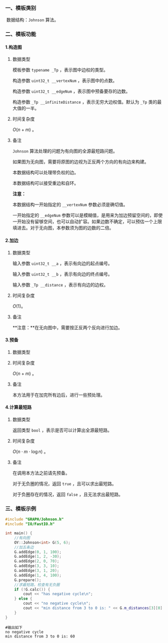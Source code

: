 ### 一、模板类别

​	数据结构：`Johnson` 算法。

### 二、模板功能

#### 1.构造图

1. 数据类型

   模板参数 `typename _Tp` ，表示图中边权的类型。

   构造参数 `uint32_t __vertexNum`​ ，表示图中的点数。

   构造参数 `uint32_t __edgeNum` ，表示图中预备要存的边数。

   构造参数 `_Tp __infiniteDistance` ，表示无穷大边权值。默认为 `_Tp` 类的最大值的一半。
   
2. 时间复杂度

   $O(n+m)$ 。

3. 备注

   `Johnson` 算法处理的问题为有向图的全源最短路问题。

   如果图为无向图，需要将原图的边视为正反两个方向的有向边来构建。
   
   本数据结构可以处理带负权的边。

   本数据结构可以接受重边和自环。
   
   **注意：**
   
   本数据结构一开始指定的 `__vertexNum` 参数必须是确切值。
   
   一开始指定的 `__edgeNum` 参数可以是模糊值，是用来为加边预留空间的，即使一开始没有留够空间，也可以自动扩容。如果边数不确定，可以预估一个上限填进去。对于无向图，本参数须为图的边数的二倍。

#### 2.加边

1. 数据类型

   输入参数 `uint32_t __a`​ ，表示有向边的起点编号。

   输入参数 `uint32_t __b` ，表示有向边的终点编号。

   输入参数 `_Tp __distance` ，表示有向边的边权。

2. 时间复杂度

   $O(1)$。

3. 备注

   **注意：**在无向图中，需要按正反两个反向进行加边。

#### 3.预备

1. 数据类型

2. 时间复杂度

   $O(n+m)$ 。

3. 备注

   本方法用于在加完所有边后，进行一些预处理。

#### 4.计算最短路

1. 数据类型

   返回类型 `bool` ，表示是否可以计算出全源最短路。

2. 时间复杂度

   $O(n\cdot m\cdot \log n)$ 。

3. 备注

   在调用本方法之前请先预备。
   
   对于无负圈的情况，返回 `true` ，且可以求出最短路。
   
   对于负圈存在的情况，返回 `false` ，且无法求出最短路。

### 三、模板示例

```c++
#include "GRAPH/Johnson.h"
#include "IO/FastIO.h"

int main() {
    //有向图
    OY::Johnson<int> G(5, 6);
    //加五条边
    G.addEdge(0, 1, 100);
    G.addEdge(1, 2, -30);
    G.addEdge(2, 0, 70);
    G.addEdge(3, 3, 10);
    G.addEdge(3, 1, 20);
    G.addEdge(1, 4, 100);
    G.prepare();
    //求最短路，检查有无负圈
    if (!G.calc()) {
        cout << "has negative cycle\n";
    } else {
        cout << "no negative cycle\n";
        cout << "min distance from 3 to 0 is: " << G.m_distances[3][0] << endl;
    }
}
```

```
#输出如下
no negative cycle
min distance from 3 to 0 is: 60

```

